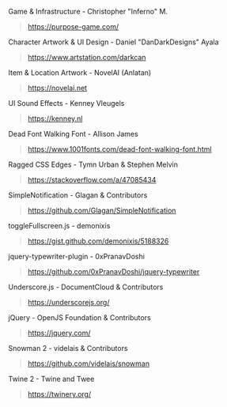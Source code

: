 Game & Infrastructure - Christopher "Inferno" M.
> https://purpose-game.com/

Character Artwork & UI Design - Daniel "DanDarkDesigns" Ayala
> https://www.artstation.com/darkcan

Item & Location Artwork - NovelAI (Anlatan)
> https://novelai.net

UI Sound Effects - Kenney Vleugels
> https://kenney.nl

Dead Font Walking Font - Allison James
> https://www.1001fonts.com/dead-font-walking-font.html

Ragged CSS Edges - Tymn Urban & Stephen Melvin
> https://stackoverflow.com/a/47085434

SimpleNotification - Glagan & Contributors
> https://github.com/Glagan/SimpleNotification

toggleFullscreen.js - demonixis
> https://gist.github.com/demonixis/5188326

jquery-typewriter-plugin - 0xPranavDoshi
> https://github.com/0xPranavDoshi/jquery-typewriter

Underscore.js - DocumentCloud & Contributors
> https://underscorejs.org/

jQuery - OpenJS Foundation & Contributors
> https://jquery.com/

Snowman 2 - videlais & Contributors
> https://github.com/videlais/snowman

Twine 2 - Twine and Twee
> https://twinery.org/